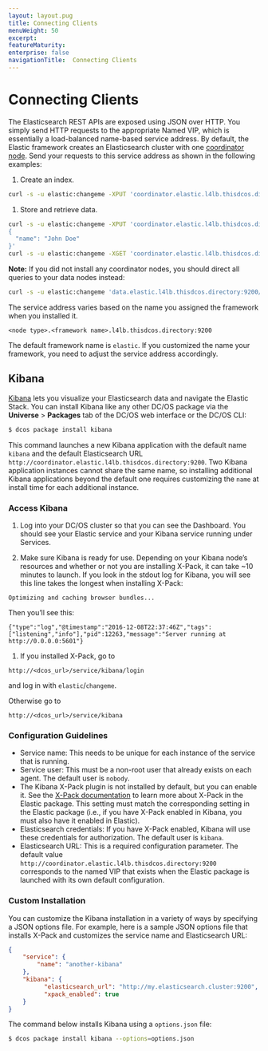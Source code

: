 ```yaml
---
layout: layout.pug
title: Connecting Clients
menuWeight: 50
excerpt:
featureMaturity:
enterprise: false
navigationTitle:  Connecting Clients
---
```


<!-- This source repo for this topic is https://github.com/dcos-commons/frameworks/elastic -->


# Connecting Clients

The Elasticsearch REST APIs are exposed using JSON over HTTP. You simply send HTTP requests to the appropriate Named VIP, which is essentially a load-balanced name-based service address. By default, the Elastic framework creates an Elasticsearch cluster with one [coordinator node](https://www.elastic.co/guide/en/elasticsearch/reference/current/modules-node.html#coordinating-node). Send your requests to this service address as shown in the following examples:  

1. Create an index.

  ```bash
  curl -s -u elastic:changeme -XPUT 'coordinator.elastic.l4lb.thisdcos.directory:9200/customer?pretty'
  ```

1. Store and retrieve data.

  ```bash
  curl -s -u elastic:changeme -XPUT 'coordinator.elastic.l4lb.thisdcos.directory:9200/customer/external/1?pretty' -d '
  {
    "name": "John Doe"
  }'
  curl -s -u elastic:changeme -XGET 'coordinator.elastic.l4lb.thisdcos.directory:9200/customer/external/1?pretty'
  ```

**Note:** If you did not install any coordinator nodes, you should direct all queries to your data nodes instead:

  ```bash
  curl -s -u elastic:changeme 'data.elastic.l4lb.thisdcos.directory:9200/_cat/nodes?v'
  ```

The service address varies based on the name you assigned the framework when you installed it.
```
<node type>.<framework name>.l4lb.thisdcos.directory:9200
```

The default framework name is `elastic`. If you customized the name your framework, you need to adjust the service address accordingly.

## Kibana

[Kibana](https://www.elastic.co/products/kibana) lets you visualize your Elasticsearch data and navigate the Elastic Stack. You can install Kibana like any other DC/OS package via the **Universe** > **Packages** tab of the DC/OS web interface or the DC/OS CLI:

```bash
$ dcos package install kibana
```

This command launches a new Kibana application with the default name `kibana` and the default Elasticsearch URL `http://coordinator.elastic.l4lb.thisdcos.directory:9200`. Two Kibana application instances cannot share the same name, so installing additional Kibana applications beyond the default one requires customizing the `name` at install time for each additional instance.

### Access Kibana

1. Log into your DC/OS cluster so that you can see the Dashboard. You should see your Elastic service and your Kibana service running under Services.

1. Make sure Kibana is ready for use. Depending on your Kibana node’s resources and whether or not you are installing X-Pack, it can take ~10 minutes to launch. If you look in the stdout log for Kibana, you will see this line takes the longest when installing X-Pack:

  ```
  Optimizing and caching browser bundles...
  ```

  Then you’ll see this:

  ```
  {"type":"log","@timestamp":"2016-12-08T22:37:46Z","tags":["listening","info"],"pid":12263,"message":"Server running at http://0.0.0.0:5601"}
  ```

1. If you installed X-Pack, go to
  ```
  http://<dcos_url>/service/kibana/login
  ```
  and log in with `elastic`/`changeme`.
  
  Otherwise go to
  ```
  http://<dcos_url>/service/kibana
  ```

### Configuration Guidelines

- Service name: This needs to be unique for each instance of the service that is running.
- Service user: This must be a non-root user that already exists on each agent. The default user is `nobody`.
- The Kibana X-Pack plugin is not installed by default, but you can enable it. See the [X-Pack documentation](x-pack.md) to learn more about X-Pack in the Elastic package. This setting must match the corresponding setting in the Elastic package (i.e., if you have X-Pack enabled in Kibana, you must also have it enabled in Elastic). 
- Elasticsearch credentials: If you have X-Pack enabled, Kibana will use these credentials for authorization. The default user is  `kibana`.
- Elasticsearch URL: This is a required configuration parameter. The default value `http://coordinator.elastic.l4lb.thisdcos.directory:9200` corresponds to the named VIP that exists when the Elastic package is launched with its own default configuration.  

### Custom Installation

You can customize the Kibana installation in a variety of ways by specifying a JSON options file. For example, here is a sample JSON options file that installs X-Pack and customizes the service name and Elasticsearch URL:

```json
{
    "service": {
        "name": "another-kibana"
    },
    "kibana": {
          "elasticsearch_url": "http://my.elasticsearch.cluster:9200",
          "xpack_enabled": true
    }
}

```

The command below installs Kibana using a `options.json` file:

```bash
$ dcos package install kibana --options=options.json 
```

